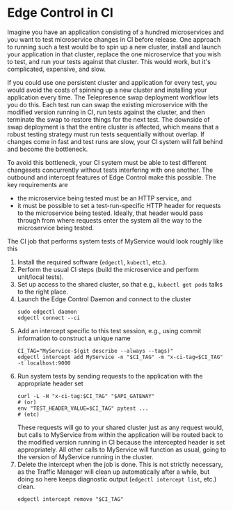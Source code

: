 # Edge Control in CI

Imagine you have an application consisting of a hundred microservices and you want to test microservice changes in CI before release. One approach to running such a test would be to spin up a new cluster, install and launch your application in that cluster, replace the one microservice that you wish to test, and run your tests against that cluster. This would work, but it's complicated, expensive, and slow.

If you could use one persistent cluster and application for every test, you would avoid the costs of spinning up a new cluster and installing your application every time. The Telepresence swap deployment workflow lets you do this. Each test run can swap the existing microservice with the modified version running in CI, run tests against the cluster, and then terminate the swap to restore things for the next test. The downside of swap deployment is that the entire cluster is affected, which means that a robust testing strategy must run tests sequentially without overlap. If changes come in fast and test runs are slow, your CI system will fall behind and become the bottleneck.

To avoid this bottleneck, your CI system must be able to test different changesets concurrently without tests interfering with one another. The outbound and intercept features of Edge Control make this possible. The key requirements are

- the microservice being tested must be an HTTP service, and
- it must be possible to set a test-run-specific HTTP header for requests to the microservice being tested. Ideally, that header would pass through from where requests enter the system all the way to the microservice being tested.

The CI job that performs system tests of MyService would look roughly like this

1. Install the required software (`edgectl`, `kubectl`, etc.).
2. Perform the usual CI steps (build the microservice and perform unit/local tests).
3. Set up access to the shared cluster, so that e.g., `kubectl get pods` talks to the right place.
4. Launch the Edge Control Daemon and connect to the cluster
   ```shell
   sudo edgectl daemon
   edgectl connect --ci
   ```
5. Add an intercept specific to this test session, e.g., using commit information to construct a unique name
   ```shell
   CI_TAG="MyService-$(git describe --always --tags)"
   edgectl intercept add MyService -n "$CI_TAG" -m "x-ci-tag=$CI_TAG" -t localhost:9000
   ```
6. Run system tests by sending requests to the application with the appropriate header set
   ```shell
   curl -L -H "x-ci-tag:$CI_TAG" "$API_GATEWAY"
   # (or)
   env "TEST_HEADER_VALUE=$CI_TAG" pytest ...
   # (etc)
   ```
   These requests will go to your shared cluster just as any request would, but calls to MyService from within the application will be routed back to the modified version running in CI because the intercepted header is set appropriately. All other calls to MyService will function as usual, going to the version of MyService running in the cluster.
7. Delete the intercept when the job is done. This is not strictly necessary, as the Traffic Manager will clean up automatically after a while, but doing so here keeps diagnostic output (`edgectl intercept list`, etc.) clean.
   ```shell
   edgectl intercept remove "$CI_TAG"
   ```
